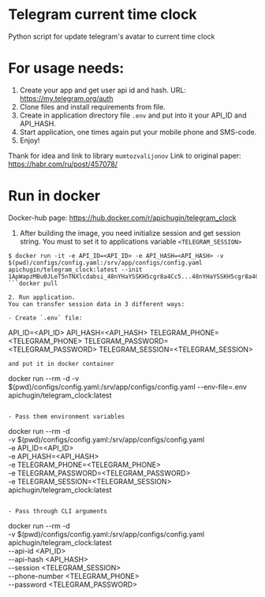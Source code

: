 # Telegram current time clock
Python script for update telegram's avatar to current time clock

# For usage needs:
1. Create your app and get user api id and hash. URL: https://my.telegram.org/auth
2. Clone files and install requirements from file.
3. Create in application directory file `.env` and put into it your API_ID and API_HASH.
4. Start application, one times again put your mobile phone and SMS-code.
5. Enjoy!
 
Thank for idea and link to library `mumtozvalijonov`
Link to original paper: https://habr.com/ru/post/457078/

# Run in docker
Docker-hub page: https://hub.docker.com/r/apichugin/telegram_clock

1. After building the image, you need initialize session and get session string. You must to set it to applications variable `<TELEGRAM_SESSION>`

```
$ docker run -it -e API_ID=<API_ID> -e API_HASH=<API_HASH> -v $(pwd)/configs/config.yaml:/srv/app/configs/config.yaml apichugin/telegram_clock:latest --init 
1ApWapzMBu0JLeT5nTNXlcdabsi_48nYHaYSSKH5cgr8a4Cc5...48nYHaYSSKH5cgr8a4Cc5KcRYPUmI=
```docker pull 

2. Run application.
You can transfer session data in 3 different ways:

- Create `.env` file:
```
API_ID=<API_ID>
API_HASH=<API_HASH>
TELEGRAM_PHONE=<TELEGRAM_PHONE>
TELEGRAM_PASSWORD=<TELEGRAM_PASSWORD>
TELEGRAM_SESSION=<TELEGRAM_SESSION>
```
and put it in docker container
```
docker run --rm -d -v $(pwd)/configs/config.yaml:/srv/app/configs/config.yaml --env-file=.env apichugin/telegram_clock:latest
```

- Pass them environment variables
```
docker run --rm -d \
    -v $(pwd)/configs/config.yaml:/srv/app/configs/config.yaml \
    -e API_ID=<API_ID> \
    -e API_HASH=<API_HASH> \
    -e TELEGRAM_PHONE=<TELEGRAM_PHONE> \
    -e TELEGRAM_PASSWORD=<TELEGRAM_PASSWORD> \
    -e TELEGRAM_SESSION=<TELEGRAM_SESSION> \
    apichugin/telegram_clock:latest
```

- Pass through CLI arguments
```
docker run --rm -d \
    -v $(pwd)/configs/config.yaml:/srv/app/configs/config.yaml \
    apichugin/telegram_clock:latest \
    --api-id <API_ID> \
    --api-hash <API_HASH> \
    --session <TELEGRAM_SESSION> \
    --phone-number <TELEGRAM_PHONE> \
    --password <TELEGRAM_PASSWORD>
```
